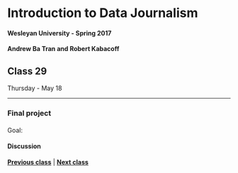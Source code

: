 # Introduction to Data Journalism
  
#### Wesleyan University - Spring 2017
  
**Andrew Ba Tran and Robert Kabacoff**
  
## Class 29
Thursday - May 18
                             
----
                             
### Final project
                             
#### 
                             
Goal: 
                             
#### Discussion

                   
**[Previous class](class28.md)** | **[Next class](class30.md)**
